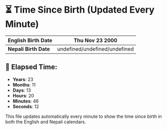 # ⏳ Time Since Birth (Updated Every Minute)

| **English Birth Date** | Thu Nov 23 2000 |
|------------------------|-------------------------------------|
| **Nepali Birth Date**  | undefined/undefined/undefined                  |

## 📅 Elapsed Time:

- **Years**: 23
- **Months**: 11
- **Days**: 13
- **Hours**: 20
- **Minutes**: 46
- **Seconds**: 12

This file updates automatically every minute to show the time since birth in both the English and Nepali calendars.